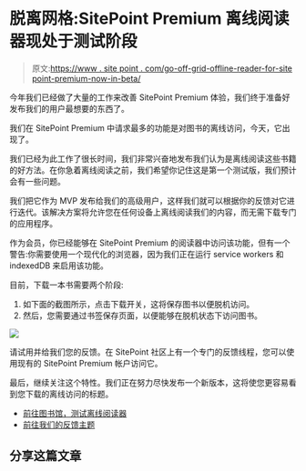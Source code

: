 # 脱离网格:SitePoint Premium 离线阅读器现处于测试阶段

> 原文:[https://www . site point . com/go-off-grid-offline-reader-for-site point-premium-now-in-beta/](https://www.sitepoint.com/go-off-grid-offline-reader-for-sitepoint-premium-now-in-beta/)

今年我们已经做了大量的工作来改善 SitePoint Premium 体验，我们终于准备好发布我们的用户最想要的东西了。

我们在 SitePoint Premium 中请求最多的功能是对图书的离线访问，今天，它出现了。

我们已经为此工作了很长时间，我们非常兴奋地发布我们认为是离线阅读这些书籍的好方法。在你急着离线阅读之前，我们希望你记住这是第一个测试版，我们预计会有一些问题。

我们把它作为 MVP 发布给我们的高级用户，这样我们就可以根据你的反馈对它进行迭代。该解决方案将允许您在任何设备上离线阅读我们的内容，而无需下载专门的应用程序。

作为会员，你已经能够在 SitePoint Premium 的阅读器中访问该功能，但有一个警告:你需要使用一个现代化的浏览器，因为我们正在运行 service workers 和 indexedDB 来启用该功能。

目前，下载一本书需要两个阶段:

1.  如下面的截图所示，点击下载开关，这将保存图书以便脱机访问。
2.  然后，您需要通过书签保存页面，以便能够在脱机状态下访问图书。

![](../Images/7d592b542cff8e9e37036030fde67715.png)

请试用并给我们您的反馈。在 SitePoint 社区上有一个专门的反馈线程，您可以使用现有的 SitePoint Premium 帐户访问它。

最后，继续关注这个特性。我们正在努力尽快发布一个新版本，这将使您更容易看到您下载的离线访问的标题。

*   [前往图书馆，测试离线阅读器](https://www.sitepoint.com/premium/library/)
*   [前往我们的反馈主题](https://www.sitepoint.com/community/t/offline-mode-for-sitepoint-premium-beta/342119)

## 分享这篇文章